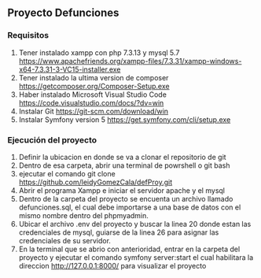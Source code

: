 ## Proyecto Defunciones

### Requisitos

1. Tener instalado xampp con php 7.3.13 y mysql 5.7
  https://www.apachefriends.org/xampp-files/7.3.31/xampp-windows-x64-7.3.31-3-VC15-installer.exe
2. Tener instalado la ultima version de composer
  https://getcomposer.org/Composer-Setup.exe
3. Haber instalado Microsoft Visual Studio Code
  https://code.visualstudio.com/docs/?dv=win
4. Instalar Git 
  https://git-scm.com/download/win
5. Instalar Symfony version 5
  https://get.symfony.com/cli/setup.exe
  
### Ejecución del proyecto

1. Definir la ubicacion en donde se va a clonar el repositorio de git
2. Dentro de esa carpeta, abrir una terminal de powrshell o git bash
3. ejecutar el comando git clone https://github.com/leidyGomezCala/defProy.git
4. Abrir el programa Xampp e iniciar el servidor apache y el mysql
5. Dentro de la carpeta del proyecto se encuenta un archivo llamado defunciones.sql, el cual debe importarse a una base de datos con el mismo nombre dentro del phpmyadmin.
6. Ubicar el archivo .env del proyecto y buscar la linea 20 donde estan las credenciales de mysql, guiarse de la linea 26 para asignar las credenciales de su servidor.
7. En la terminal que se abrio con anterioridad, entrar en la carpeta del proyecto y ejecutar el comando symfony server:start el cual habilitara la direccion http://127.0.0.1:8000/ para visualizar el proyecto
